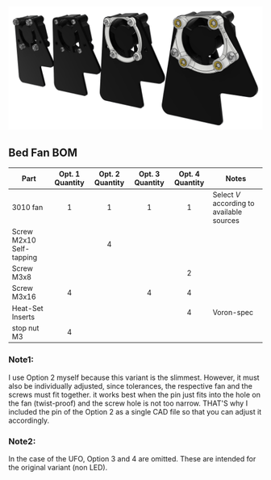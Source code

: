 ![Alt text](/Images/bed_fan.png?raw=true "Title")
## Bed Fan BOM
| Part                     | Opt. 1 Quantity | Opt. 2 Quantity | Opt. 3 Quantity | Opt. 4 Quantity | Notes                                     |
| ------------------------ |     :-:     |     :-:     |     :-:     |     :-:     | ----------------------------------------- |
| 3010 fan                 | 1           | 1           | 1           | 1           | Select *V* according to available sources |
| Screw M2x10 Self-tapping |             | 4           |             |             |                                           |
| Screw M3x8               |             |             |             | 2           |                                           |
| Screw M3x16              | 4           |             | 4           | 4           |                                           |
| Heat-Set Inserts         |             |             |             | 4           | Voron-spec                                |
| stop nut M3              | 4           |             |             |             |                                           |
### Note1:
I use Option 2 myself because this variant is the slimmest. However, it must also be individually adjusted, since tolerances, the respective fan and the screws must fit together. it works best when the pin just fits into the hole on the fan (twist-proof) and the screw hole is not too narrow.
THAT'S why I included the pin of the Option 2 as a single CAD file so that you can adjust it accordingly.

### Note2:
In the case of the UFO, Option 3 and 4 are omitted. These are intended for the original variant (non LED).
